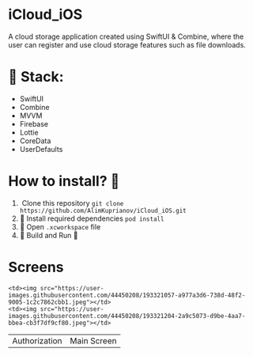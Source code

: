 # iCloud_iOS

A cloud storage application created using SwiftUI & Combine, 
where the user can register and use cloud storage features such as file downloads.

# 📲 Stack:
- SwiftUI
- Combine
- MVVM
- Firebase
- Lottie 
- CoreData
- UserDefaults

# How to install? 🤔
1. ️ Clone this repository
`git clone https://github.com/AlimKuprianov/iCloud_iOS.git`
2. 💽 Install required dependencies
`pod install`
3. 🍾 Open `.xcworkspace` file
4. 🔨 Build and Run 🏃


# Screens

<table>
  <tr>
    <td>Authorization</td>
    <td>Main Screen</td>
  </tr>

  <tr>

    <td><img src="https://user-images.githubusercontent.com/44450208/193321057-a977a3d6-738d-48f2-9005-1c2c7862cbb1.jpeg"></td>
    <td><img src="https://user-images.githubusercontent.com/44450208/193321204-2a9c5073-d9be-4aa7-bbea-cb3f7df9cf80.jpeg"></td>

  </tr>
 
 </table>
